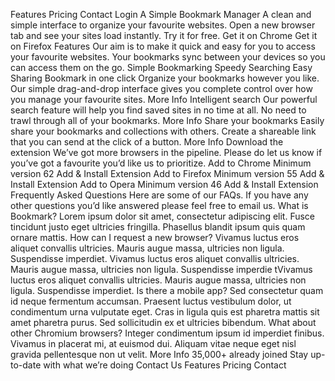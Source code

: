Features Pricing Contact Login A Simple Bookmark Manager A clean and simple interface to organize your favourite websites. Open a new browser tab and see your sites load instantly. Try it for free. Get it on Chrome Get it on Firefox Features Our aim is to make it quick and easy for you to access your favourite websites. Your bookmarks sync between your devices so you can access them on the go. Simple Bookmarking Speedy Searching Easy Sharing Bookmark in one click Organize your bookmarks however you like. Our simple drag-and-drop interface gives you complete control over how you manage your favourite sites. More Info Intelligent search Our powerful search feature will help you find saved sites in no time at all. No need to trawl through all of your bookmarks. More Info Share your bookmarks Easily share your bookmarks and collections with others. Create a shareable link that you can send at the click of a button. More Info Download the extension We’ve got more browsers in the pipeline. Please do let us know if you’ve got a favourite you’d like us to prioritize. Add to Chrome Minimum version 62 Add & Install Extension Add to Firefox Minimum version 55 Add & Install Extension Add to Opera Minimum version 46 Add & Install Extension Frequently Asked Questions Here are some of our FAQs. If you have any other questions you’d like answered please feel free to email us. What is Bookmark? Lorem ipsum dolor sit amet, consectetur adipiscing elit. Fusce tincidunt justo eget ultricies fringilla. Phasellus blandit ipsum quis quam ornare mattis. How can I request a new browser? Vivamus luctus eros aliquet convallis ultricies. Mauris augue massa, ultricies non ligula. Suspendisse imperdiet. Vivamus luctus eros aliquet convallis ultricies. Mauris augue massa, ultricies non ligula. Suspendisse imperdie tVivamus luctus eros aliquet convallis ultricies. Mauris augue massa, ultricies non ligula. Suspendisse imperdiet. Is there a mobile app? Sed consectetur quam id neque fermentum accumsan. Praesent luctus vestibulum dolor, ut condimentum urna vulputate eget. Cras in ligula quis est pharetra mattis sit amet pharetra purus. Sed sollicitudin ex et ultricies bibendum. What about other Chromium browsers? Integer condimentum ipsum id imperdiet finibus. Vivamus in placerat mi, at euismod dui. Aliquam vitae neque eget nisl gravida pellentesque non ut velit. More Info 35,000+ already joined Stay up-to-date with what we’re doing Contact Us Features Pricing Contact
